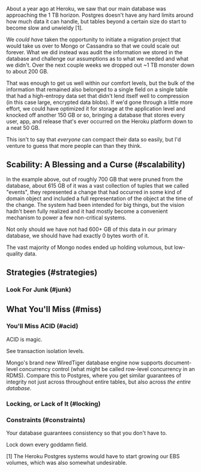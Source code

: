 About a year ago at Heroku, we saw that our main database was approaching the 1
TB horizon. Postgres doesn't have any hard limits around how much data it can
handle, but tables beyond a certain size do start to become slow and unwieldy
[1].

We _could have_ taken the opportunity to initiate a migration project that
would take us over to Mongo or Cassandra so that we could scale out forever.
What we did instead was audit the information we stored in the database and
challenge our assumptions as to what we needed and what we didn't. Over the
next couple weeks we dropped out ~1 TB monster down to about 200 GB.

That was enough to get us well within our comfort levels, but the bulk of the
information that remained also belonged to a single field on a single table
that had a high-entropy data set that didn't lend itself well to compression
(in this case large, encrypted data blobs). If we'd gone through a little more
effort, we could have optimized it for storage at the application level and
knocked off another 150 GB or so, bringing a database that stores every user,
app, and release that's ever occurred on the Heroku platform down to a neat 50
GB.

This isn't to say that _everyone_ can compact their data so easily, but I'd
venture to guess that more people can than they think.

## Scability: A Blessing and a Curse (#scalability)

In the example above, out of roughly 700 GB that were pruned from the database,
about 615 GB of it was a vast collection of tuples that we called "events",
they represented a change that had occurred in some kind of domain object and
included a full representation of the object at the time of the change. The
system had been intended for big things, but the vision hadn't been fully
realized and it had mostly become a convenient mechanism to power a few
non-critical systems.

Not only should we have not had 600+ GB of this data in our primary database,
we should have had exactly 0 bytes worth of it.

The vast majority of Mongo nodes ended up holding volumous, but low-quality data.

## Strategies (#strategies)

### Look For Junk (#junk)

### 

## What You'll Miss (#miss)

### You'll Miss ACID (#acid)

ACID is magic.

See transaction isolation levels.

Mongo's brand new WiredTiger database engine now supports document-level
concurrency control (what might be called row-level concurrency in an RDMS).
Compare this to Postgres, where you get similar guarantees of integrity not
just across throughout entire tables, but also across _the entire database_.

### Locking, or Lack of It (#locking)

### Constraints (#constraints)

Your database guarantees consistency so that you don't have to.

Lock down every goddamn field.

[1] The Heroku Postgres systems would have to start growing our EBS volumes,
    which was also somewhat undesirable.
